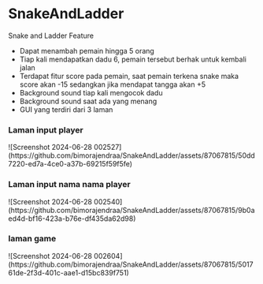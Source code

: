 ﻿# SnakeAndLadder
Snake and Ladder
Feature
<ul>
  <li>Dapat menambah pemain hingga 5 orang</li>
  <li>Tiap kali mendapatkan dadu 6, pemain tersebut berhak untuk kembali jalan</li>
  <li>Terdapat fitur score pada pemain, saat pemain terkena snake maka score akan -15 sedangkan jika mendapat tangga akan +5</li>
  <li>Background sound tiap kali mengocok dadu</li>
  <li>Background sound saat ada yang menang</li>
  <li>GUI yang terdiri dari 3 laman</li>
</ul>

<h3>Laman input player</h3>
![Screenshot 2024-06-28 002527](https://github.com/bimorajendraa/SnakeAndLadder/assets/87067815/50dd7220-ed7a-4ce0-a37b-69215f59f5fe)

<h3>Laman input nama nama player</h3>
![Screenshot 2024-06-28 002540](https://github.com/bimorajendraa/SnakeAndLadder/assets/87067815/9b0aed4d-bf16-423a-b76e-df435da62d98)

<h3>laman game</h3>
![Screenshot 2024-06-28 002604](https://github.com/bimorajendraa/SnakeAndLadder/assets/87067815/501761de-2f3d-401c-aae1-d15bc839f751)
